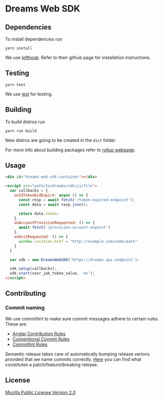 # Dreams Web SDK

## Dependencies

To install dependencies run

```
yarn install
```

We use [lefthook](https://github.com/evilmartians/lefthook). Refer to their github page for installation instructions.
## Testing

```
yarn test
```
We use [jest](https://jestjs.io/) for testing.
## Building

To build distros run

```
yarn run build
```

New distros are going to be created in the `dist` folder.

For more info about building packages refer to [rollup webpage](https://rollupjs.org/guide/en/#overview).

## Usage

```html
<div id="dreams-web-sdk-container"></div>

<script src="path/to/dreams/sdk/js/file">
  var callbacks = {
    onIdTokenDidExpire: async () => {
      const resp = await fetch('/token-expired-endpoint');
      const data = await resp.json();

      return data.token;
    },
    onAccountProvisionRequested: () => {
      await fetch('/provision-account-enpoint')
    },
    onExitRequested: () => {
      window.location.href = "http://example.com/some/path"
    }
  }

  var sdk = new DreamsWebSDK('https://dreams.api.endpoint');

  sdk.setup(callbacks);
  sdk.start(user_jwk_token_value, 'en');
</script>
```
## Contributing

### Commit naming

We use commitlint to make sure commit messages adhere to certain rules. These are:
- [Anglar Contribution Rules](https://github.com/angular/angular/blob/22b96b9/CONTRIBUTING.md#type)
- [Conventional Commit Rules](https://www.conventionalcommits.org/en/v1.0.0-beta.2/#specification)
- [Commitlint Rules](https://github.com/conventional-changelog/commitlint/tree/master/@commitlint/config-conventional#type-enum)

Semantic release takes care of automatically bumping release verions provided that we name commits correctly.
[Here](https://github.com/semantic-release/semantic-release#commit-message-format) you can find what constitutes a patch/feature/breaking release.
## License

[Mozilla Public License Version 2.0](LICENSE)


